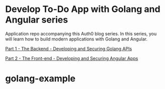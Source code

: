 # Develop To-Do App with Golang and Angular series

Application repo accompanying this Auth0 blog series. In this series, you will learn how to build modern applications with Golang and Angular.

[Part 1 - The Backend - Developing and Securing Golang APIs](https://auth0.com/blog/developing-golang-and-angular-apps-part-1-backend-api/)

[Part 2 - The Front-end - Developing and Securing Angular Apps](https://auth0.com/blog/developing-golang-and-angular-apps-part-2-angular-front-end/)
# golang-example
